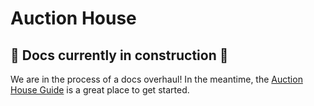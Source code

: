 # Auction House

## 🚧 Docs currently in construction 🚧

We are in the process of a docs overhaul! In the meantime, the [Auction House Guide](/guides/auction-house/) is a great place to get started.
